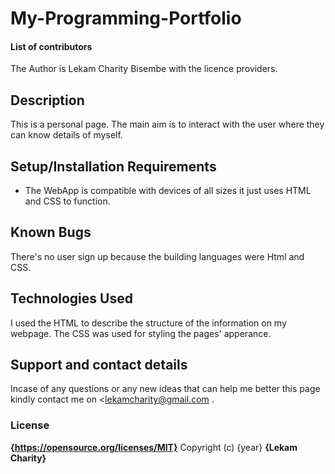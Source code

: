# My-Programming-Portfolio

#### **List of contributors**
The Author is Lekam Charity Bisembe with the licence providers.

## Description
This is a personal page. The main aim is to interact with the user where they can know details of myself.

## Setup/Installation Requirements
* The WebApp is compatible with devices of all sizes 
  it just uses HTML and CSS to function.
## Known Bugs
There's no user sign up because the building languages were Html and CSS.

## Technologies Used
I used the HTML to describe the structure of the information on my webpage. The CSS was used for styling the pages' apperance.

## Support and contact details
Incase of any questions or any new ideas that can help me better this page kindly contact me on <lekamcharity@gmail.com .

### License
**{https://opensource.org/licenses/MIT}**
Copyright (c) {year} **{Lekam Charity}**